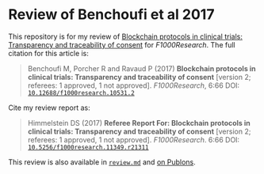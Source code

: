 # Review of Benchoufi et al 2017

This repository is for my review of [Blockchain protocols in clinical trials: Transparency and traceability of consent](https://f1000research.com/articles/6-66) for _F1000Research_. The full citation for this article is:

> Benchoufi M, Porcher R and Ravaud P (2017) **Blockchain protocols in clinical trials: Transparency and traceability of consent** [version 2; referees: 1 approved, 1 not approved]. _F1000Research_, 6:66 DOI: [`10.12688/f1000research.10531.2`](10.12688/f1000research.10531.2)

Cite my review report as:

> Himmelstein DS (2017) **Referee Report For: Blockchain protocols in clinical trials: Transparency and traceability of consent** [version 2; referees: 1 approved, 1 not approved]. _F1000Research_. 6:66 
DOI: [`10.5256/f1000research.11349.r21311`](https://doi.org/10.5256/f1000research.11349.r21311)

This review is also available in [`review.md`](review.md) and [on Publons](https://publons.com/review/788002/).
